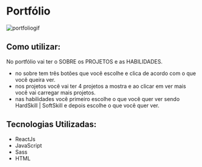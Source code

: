 # Portfólio

![portfoliogif](https://user-images.githubusercontent.com/93871055/217036468-35cb4b68-1b26-44f6-84ed-ff368416823d.gif)

## Como utilizar:

No portfólio vai ter o SOBRE os PROJETOS e as HABILIDADES.
- no sobre tem três botões que você escolhe e clica de acordo com o que você queira ver.
- nos projetos você vai ter 4 projetos a mostra e ao clicar em ver mais você vai carregar mais projetos.
- nas habilidades você primeiro escolhe o que você quer ver sendo HardSkill | SoftSkill e depois escolhe o que você quer ver.

## Tecnologias Utilizadas:

- ReactJs
- JavaScript
- Sass
- HTML

